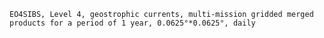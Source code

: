 `EO4SIBS, Level 4, geostrophic currents, multi-mission gridded merged products for a period of 1 year, 0.0625°*0.0625°, daily`
